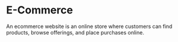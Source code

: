 # E-Commerce
An ecommerce website is an online store where customers can find products, browse offerings, and place purchases online. 
